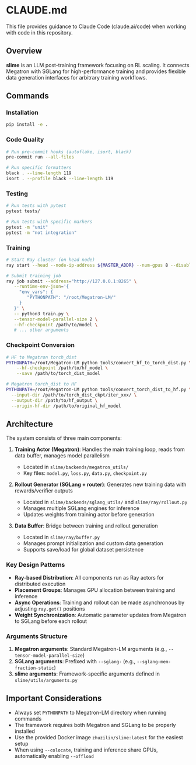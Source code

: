 # CLAUDE.md

This file provides guidance to Claude Code (claude.ai/code) when working with code in this repository.

## Overview

**slime** is an LLM post-training framework focusing on RL scaling. It connects Megatron with SGLang for high-performance training and provides flexible data generation interfaces for arbitrary training workflows.

## Commands

### Installation
```bash
pip install -e .
```

### Code Quality
```bash
# Run pre-commit hooks (autoflake, isort, black)
pre-commit run --all-files

# Run specific formatters
black . --line-length 119
isort . --profile black --line-length 119
```

### Testing
```bash
# Run tests with pytest
pytest tests/

# Run tests with specific markers
pytest -m "unit"
pytest -m "not integration"
```

### Training
```bash
# Start Ray cluster (on head node)
ray start --head --node-ip-address ${MASTER_ADDR} --num-gpus 8 --disable-usage-stats

# Submit training job
ray job submit --address="http://127.0.0.1:8265" \
   --runtime-env-json='{
     "env_vars": {
        "PYTHONPATH": "/root/Megatron-LM/"
     }
   }' \
   -- python3 train.py \
   --tensor-model-parallel-size 2 \
   --hf-checkpoint /path/to/model \
   # ... other arguments
```

### Checkpoint Conversion
```bash
# HF to Megatron torch_dist
PYTHONPATH=/root/Megatron-LM python tools/convert_hf_to_torch_dist.py \
    --hf-checkpoint /path/to/hf_model \
    --save /path/to/torch_dist_model

# Megatron torch_dist to HF
PYTHONPATH=/root/Megatron-LM python tools/convert_torch_dist_to_hf.py \
  --input-dir /path/to/torch_dist_ckpt/iter_xxx/ \
  --output-dir /path/to/hf_output \
  --origin-hf-dir /path/to/original_hf_model
```

## Architecture

The system consists of three main components:

1. **Training Actor (Megatron)**: Handles the main training loop, reads from data buffer, manages model parallelism
   - Located in `slime/backends/megatron_utils/`
   - Key files: `model.py`, `loss.py`, `data.py`, `checkpoint.py`

2. **Rollout Generator (SGLang + router)**: Generates new training data with rewards/verifier outputs
   - Located in `slime/backends/sglang_utils/` and `slime/ray/rollout.py`
   - Manages multiple SGLang engines for inference
   - Updates weights from training actor before generation

3. **Data Buffer**: Bridge between training and rollout generation
   - Located in `slime/ray/buffer.py`
   - Manages prompt initialization and custom data generation
   - Supports save/load for global dataset persistence

### Key Design Patterns

- **Ray-based Distribution**: All components run as Ray actors for distributed execution
- **Placement Groups**: Manages GPU allocation between training and inference
- **Async Operations**: Training and rollout can be made asynchronous by adjusting `ray.get()` positions
- **Weight Synchronization**: Automatic parameter updates from Megatron to SGLang before each rollout

### Arguments Structure

1. **Megatron arguments**: Standard Megatron-LM arguments (e.g., `--tensor-model-parallel-size`)
2. **SGLang arguments**: Prefixed with `--sglang-` (e.g., `--sglang-mem-fraction-static`)
3. **slime arguments**: Framework-specific arguments defined in `slime/utils/arguments.py`

## Important Considerations

- Always set `PYTHONPATH` to Megatron-LM directory when running commands
- The framework requires both Megatron and SGLang to be properly installed
- Use the provided Docker image `zhuzilin/slime:latest` for the easiest setup
- When using `--colocate`, training and inference share GPUs, automatically enabling `--offload`